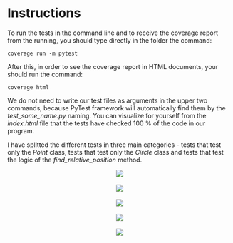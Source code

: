 # **Instructions**

To run the tests in the command line and to receive the coverage report from the running, you should type directly in the folder the command:

```
coverage run -m pytest
```

After this, in order to see the coverage report in HTML documents, your should run the command:

```
coverage html
```

We do not need to write our test files as arguments in the upper two commands, because PyTest framework will automatically find them by the *test_some_name.py* naming. You can visualize for yourself from the *index.html* file that the tests have checked 100 % of the code in our program.

I have splitted the different tests in three main categories - tests that test only the *Point* class, tests that test only the *Circle* class and tests that test the logic of the *find_relative_position* method.

<p align="center" width="100%">
    <img src="./Images/Coverage_Report_All.png"><br></br>
    <img src="./Images/Coverage_Report_Task.png"><br></br>
    <img src="./Images/Coverage_Report_Test_Point.png"><br></br>
    <img src="./Images/Coverage_Report_Test_Circle.png"><br></br>
    <img src="./Images/Coverage_Report_Test_Task.png"><br></br>
</p>
